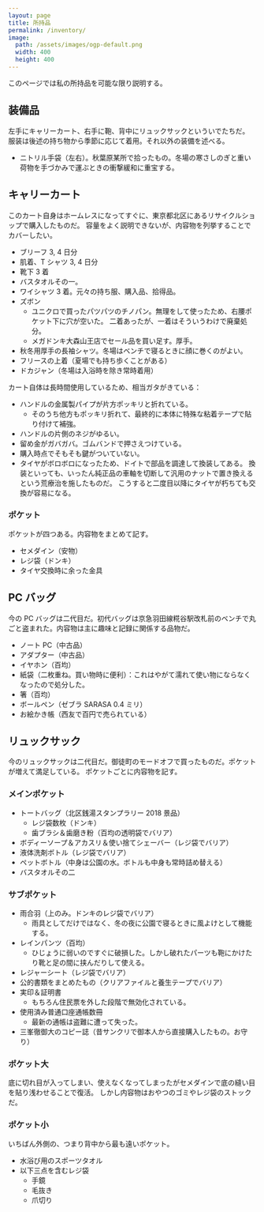 ```yaml
---
layout: page
title: 所持品
permalink: /inventory/
image:
  path: /assets/images/ogp-default.png
  width: 400
  height: 400
---
```


このページでは私の所持品を可能な限り説明する。

## 装備品

左手にキャリーカート、右手に鞄、背中にリュックサックといういでたちだ。
服装は後述の持ち物から季節に応じて着用。それ以外の装備を述べる。

* ニトリル手袋（左右）。秋葉原某所で拾ったもの。冬場の寒さしのぎと重い荷物を手づかみで運ぶときの衝撃緩和に重宝する。

## キャリーカート

このカート自身はホームレスになってすぐに、東京都北区にあるリサイクルショップで購入したものだ。
容量をよく説明できないが、内容物を列挙することでカバーしたい。

* ブリーフ 3, 4 日分
* 肌着、T シャツ 3, 4 日分
* 靴下 3 着
* バスタオルその一。
* ワイシャツ 3 着。元々の持ち服、購入品、拾得品。
* ズボン
  * ユニクロで買ったパツパツのチノパン。無理をして使ったため、右腰ポケット下に穴が空いた。
    二着あったが、一着はそういうわけで廃棄処分。
  * メガドンキ大森山王店でセール品を買い足す。厚手。
* 秋冬用厚手の長袖シャツ。冬場はベンチで寝るときに顔に巻くのがよい。
* フリースの上着（夏場でも持ち歩くことがある）
* ドカジャン（冬場は入浴時を除き常時着用）

カート自体は長時間使用しているため、相当ガタがきている：

* ハンドルの金属製パイプが片方ポッキリと折れている。
  * そのうち他方もポッキリ折れて、最終的に本体に特殊な粘着テープで貼り付けて補強。
* ハンドルの片側のネジがゆるい。
* 留め金がガバガバ。ゴムバンドで押さえつけている。
* 購入時点でそもそも鍵がついていない。
* タイヤがボロボロになったため、ドイトで部品を調達して換装してある。
  換装といっても、いったん純正品の車軸を切断して汎用のナットで置き換えるという荒療治を施したものだ。
  こうすると二度目以降にタイヤが朽ちても交換が容易になる。

### ポケット

ポケットが四つある。内容物をまとめて記す。

* セメダイン（安物）
* レジ袋（ドンキ）
* タイヤ交換時に余った金具

## PC バッグ

今の PC バッグは二代目だ。初代バッグは京急羽田線糀谷駅改札前のベンチで丸ごと盗まれた。内容物は主に趣味と記録に関係する品物だ。

* ノート PC（中古品）
* アダプター（中古品）
* イヤホン（百均）
* 紙袋（二枚重ね。買い物時に便利）：これはやがて濡れて使い物にならなくなったので処分した。
* 箸（百均）
* ボールペン（ゼブラ SARASA 0.4 ミリ）
* お絵かき帳（西友で百円で売られている）

## リュックサック

今のリュックサックは二代目だ。御徒町のモードオフで買ったものだ。ポケットが増えて満足している。
ポケットごとに内容物を記す。

### メインポケット

* トートバッグ（北区銭湯スタンプラリー 2018 景品）
  * レジ袋数枚（ドンキ）
  * 歯ブラシ＆歯磨き粉（百均の透明袋でバリア）
* ボディーソープ＆アカスリ＆使い捨てシェーバー（レジ袋でバリア）
* 液体洗剤ボトル（レジ袋でバリア）
* ペットボトル（中身は公園の水。ボトルも中身も常時詰め替える）
* バスタオルその二

### サブポケット

* 雨合羽（上のみ。ドンキのレジ袋でバリア）
  * 雨具としてだけではなく、冬の夜に公園で寝るときに風よけとして機能する。
* レインパンツ（百均）
  * ひじょうに弱いのですぐに破損した。しかし破れたパーツも鞄にかけたり靴と足の間に挟んだりして使える。
* レジャーシート（レジ袋でバリア）
* 公的書類をまとめたもの（クリアファイルと養生テープでバリア）
* 実印＆証明書
  * もちろん住民票を外した段階で無効化されている。
* 使用済み普通口座通帳数冊
  * 最新の通帳は盗難に遭って失った。
* 三峯徹御大のコピー誌（昔サンクリで御本人から直接購入したもの。お守り）

### ポケット大

底に切れ目が入ってしまい、使えなくなってしまったがセメダインで底の縫い目を貼り浅わせることで復活。
しかし内容物はおやつのゴミやレジ袋のストックだ。

### ポケット小

いちばん外側の、つまり背中から最も遠いポケット。

* 水浴び用のスポーツタオル
* 以下三点を含むレジ袋
  * 手鏡
  * 毛抜き
  * 爪切り
